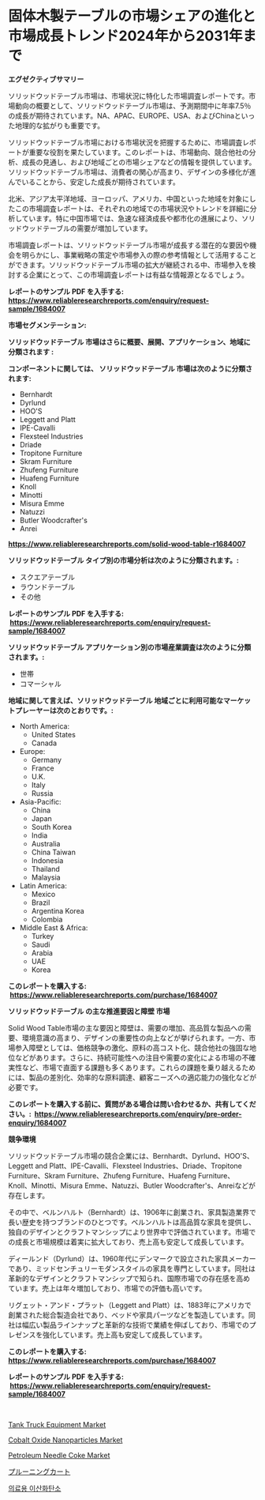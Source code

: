 <p><h1>固体木製テーブルの市場シェアの進化と市場成長トレンド2024年から2031年まで</h1></p><p><strong>エグゼクティブサマリー</strong></p>
<p><p>ソリッドウッドテーブル市場は、市場状況に特化した市場調査レポートです。市場動向の概要として、ソリッドウッドテーブル市場は、予測期間中に年率7.5％の成長が期待されています。NA、APAC、EUROPE、USA、およびChinaといった地理的な拡がりも重要です。</p><p>ソリッドウッドテーブル市場における市場状況を把握するために、市場調査レポートが重要な役割を果たしています。このレポートは、市場動向、競合他社の分析、成長の見通し、および地域ごとの市場シェアなどの情報を提供しています。ソリッドウッドテーブル市場は、消費者の関心が高まり、デザインの多様化が進んでいることから、安定した成長が期待されています。</p><p>北米、アジア太平洋地域、ヨーロッパ、アメリカ、中国といった地域を対象にしたこの市場調査レポートは、それぞれの地域での市場状況やトレンドを詳細に分析しています。特に中国市場では、急速な経済成長や都市化の進展により、ソリッドウッドテーブルの需要が増加しています。</p><p>市場調査レポートは、ソリッドウッドテーブル市場が成長する潜在的な要因や機会を明らかにし、事業戦略の策定や市場参入の際の参考情報として活用することができます。ソリッドウッドテーブル市場の拡大が継続される中、市場参入を検討する企業にとって、この市場調査レポートは有益な情報源となるでしょう。</p></p>
<p><strong>レポートのサンプル PDF を入手する: <a href="https://www.reliableresearchreports.com/enquiry/request-sample/1684007">https://www.reliableresearchreports.com/enquiry/request-sample/1684007</a></strong></p>
<p><strong>市場セグメンテーション:</strong></p>
<p><strong> ソリッドウッドテーブル 市場はさらに概要、展開、アプリケーション、地域に分類されます :</strong></p>
<p><strong>コンポーネントに関しては、 ソリッドウッドテーブル 市場は次のように分類されます: &nbsp;</strong></p>
<p><ul><li>Bernhardt</li><li>Dyrlund</li><li>HOO'S</li><li>Leggett and Platt</li><li>IPE-Cavalli</li><li>Flexsteel Industries</li><li>Driade</li><li>Tropitone Furniture</li><li>Skram Furniture</li><li>Zhufeng Furniture</li><li>Huafeng Furniture</li><li>Knoll</li><li>Minotti</li><li>Misura Emme</li><li>Natuzzi</li><li>Butler Woodcrafter's</li><li>Anrei</li></ul></p>
<p><strong><a href="https://www.reliableresearchreports.com/solid-wood-table-r1684007">https://www.reliableresearchreports.com/solid-wood-table-r1684007</a></strong></p>
<p><strong> ソリッドウッドテーブル タイプ別の市場分析は次のように分類されます。:</strong></p>
<p><ul><li>スクエアテーブル</li><li>ラウンドテーブル</li><li>その他</li></ul></p>
<p><strong>レポートのサンプル PDF を入手する: &nbsp;<a href="https://www.reliableresearchreports.com/enquiry/request-sample/1684007">https://www.reliableresearchreports.com/enquiry/request-sample/1684007</a></strong></p>
<p><strong> ソリッドウッドテーブル アプリケーション別の市場産業調査は次のように分類されます。:</strong></p>
<p><ul><li>世帯</li><li>コマーシャル</li></ul></p>
<p><strong>地域に関して言えば、ソリッドウッドテーブル 地域ごとに利用可能なマーケットプレーヤーは次のとおりです。:</strong></p>
<p><ul>
    <li>
        North America:
        <ul>
            <li>United States</li>
            <li>Canada</li>
        </ul>
    </li>
    <li>
        Europe:
        <ul>
            <li>Germany</li>
            <li>France</li>
            <li>U.K.</li>
            <li>Italy</li>
            <li>Russia</li>
        </ul>
    </li>
    <li>
        Asia-Pacific:
        <ul>
            <li>China</li>
            <li>Japan</li>
            <li>South Korea</li>
            <li>India</li>
            <li>Australia</li>
            <li>China Taiwan</li>
            <li>Indonesia</li>
            <li>Thailand</li>
            <li>Malaysia</li>
        </ul>
    </li>
    <li>
        Latin America:
        <ul>
            <li>Mexico</li>
            <li>Brazil</li>
            <li>Argentina Korea</li>
            <li>Colombia</li>
        </ul>
    </li>
    <li>
        Middle East & Africa:
        <ul>
            <li>Turkey</li>
            <li>Saudi</li>
            <li>Arabia</li>
            <li>UAE</li>
            <li>Korea</li>
        </ul>
    </li>
    </ul></p>
<p><strong>このレポートを購入する: &nbsp;<a href="https://www.reliableresearchreports.com/purchase/1684007">https://www.reliableresearchreports.com/purchase/1684007</a></strong></p>
<p><strong>ソリッドウッドテーブル の主な推進要因と障壁 市場</strong></p>
<p><p>Solid Wood Table市場の主な要因と障壁は、需要の増加、高品質な製品への需要、環境意識の高まり、デザインの重要性の向上などが挙げられます。一方、市場参入障壁としては、価格競争の激化、原料の高コスト化、競合他社の強固な地位などがあります。さらに、持続可能性への注目や需要の変化による市場の不確実性など、市場で直面する課題も多くあります。これらの課題を乗り越えるためには、製品の差別化、効率的な原料調達、顧客ニーズへの適応能力の強化などが必要です。</p></p>
<p><strong>このレポートを購入する前に、質問がある場合は問い合わせるか、共有してください。:&nbsp; <a href="https://www.reliableresearchreports.com/enquiry/pre-order-enquiry/1684007">https://www.reliableresearchreports.com/enquiry/pre-order-enquiry/1684007</a></strong></p>
<p><strong>競争環境</strong></p>
<p><p>ソリッドウッドテーブル市場の競合企業には、Bernhardt、Dyrlund、HOO'S、Leggett and Platt、IPE-Cavalli、Flexsteel Industries、Driade、Tropitone Furniture、Skram Furniture、Zhufeng Furniture、Huafeng Furniture、Knoll、Minotti、Misura Emme、Natuzzi、Butler Woodcrafter's、Anreiなどが存在します。</p><p>その中で、ベルンハルト（Bernhardt）は、1906年に創業され、家具製造業界で長い歴史を持つブランドのひとつです。ベルンハルトは高品質な家具を提供し、独自のデザインとクラフトマンシップにより世界中で評価されています。市場での成長と市場規模は着実に拡大しており、売上高も安定して成長しています。</p><p>ディールンド（Dyrlund）は、1960年代にデンマークで設立された家具メーカーであり、ミッドセンチュリーモダンスタイルの家具を専門としています。同社は革新的なデザインとクラフトマンシップで知られ、国際市場での存在感を高めています。売上は年々増加しており、市場での評価も高いです。</p><p>リグェット・アンド・プラット（Leggett and Platt）は、1883年にアメリカで創業された総合製造会社であり、ベッドや家具パーツなどを製造しています。同社は幅広い製品ラインナップと革新的な技術で業績を伸ばしており、市場でのプレゼンスを強化しています。売上高も安定して成長しています。</p></p>
<p><strong>このレポートを購入する: &nbsp; <a href="https://www.reliableresearchreports.com/purchase/1684007">https://www.reliableresearchreports.com/purchase/1684007</a></strong></p>
<p><strong>レポートのサンプル PDF を入手する: &nbsp;<a href="https://www.reliableresearchreports.com/enquiry/request-sample/1684007">https://www.reliableresearchreports.com/enquiry/request-sample/1684007</a></strong><strong></strong></p>
<p>&nbsp;</p>
<p><p><a href="https://github.com/mauripalmi/Market-Research-Report-List-2/blob/main/tank-truck-equipment-market.md">Tank Truck Equipment Market</a></p><p><a href="https://issuu.com/reportprime-2/docs/cobalt-oxide-nanoparticles-market-size-2030.pptx">Cobalt Oxide Nanoparticles Market</a></p><p><a href="https://military-diascia-e68.notion.site/Petroleum-Needle-Coke-Market-Size-2024-2031-Global-Industrial-Analysis-Key-Geographical-Regions--c5772ef764694d1695ffc5c5032e1094">Petroleum Needle Coke Market</a></p><p><a href="https://medium.com/@estasprer20231/%E5%89%AA%E5%AE%9A%E3%82%AB%E3%83%BC%E3%83%88%E5%B8%82%E5%A0%B4%E3%81%AE%E8%A6%8F%E6%A8%A1%E3%81%A8%E5%B8%82%E5%A0%B4%E5%8B%95%E5%90%91-%E5%AE%8C%E5%85%A8%E3%81%AA%E6%A5%AD%E7%95%8C%E6%A6%82%E8%A6%81-2024%E5%B9%B4%E3%81%8B%E3%82%892031%E5%B9%B4%E3%81%BE%E3%81%A7-53c46f723434">プルーニングカート</a></p><p><a href="https://github.com/Madalyell456456/Market-Research-Report-List-1/blob/main/227983620557.md">의료용 이산화탄소</a></p></p>